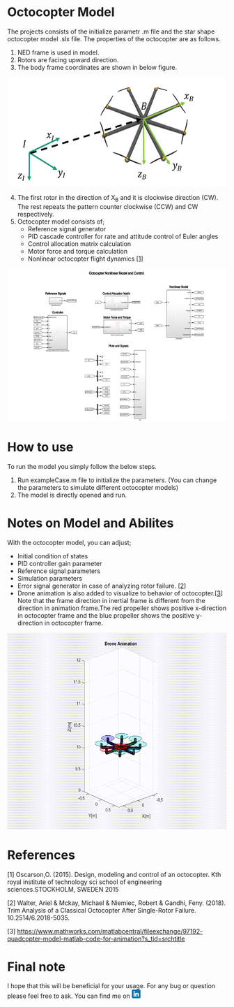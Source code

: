 # Octocopter Model


The projects consists of the initialize parametr .m file and the star shape octocopter model .slx file. The properties of the octocopter are as follows.
1. NED frame is used in model.
2. Rotors are facing upward direction. 
3. The body frame coordinates are shown in below figure.

<p align="center">
  <img width="600" height="250" src="/Images/Frames.png">
</p>

4. The first rotor in the direction of  X<sub>B</sub> and it is clockwise direction (CW). The rest repeats the pattern counter clockwise (CCW) and CW respectively.
5. Octocopter model consists of;
   - Reference signal generator
   - PID cascade controller for rate and attitude control of Euler angles
   - Control allocation matrix calculation
   - Motor force and torque calculation
   - Nonlinear octocopter flight dynamics [[1]](#1)
   
<p align="center">
  <img width="600" height="350" src="/Images/Model.png">
</p>

# How to use
To run the model you simply follow the below steps.

1. Run exampleCase.m file to initialize the parameters. (You can change the parameters to simulate different octocopter models)
2. The model is directly opened and run.

# Notes on Model and Abilites 
With the octocopter model, you can adjust;
* Initial condition of states
* PID controller gain parameter
* Reference signal parameters
* Simulation parameters
* Error signal generator in case of analyzing rotor failure. [[2]](#2)
* Drone animation is also added to visualize to behavior of octocopter.[[3]](#3) Note that the frame direction in inertial frame is different from the direction in       animation frame.The red propeller shows positive x-direction in octocopter frame and the blue propeller shows the positive y-direction in octocopter frame. 

<p align="center">
  <img width="600" height="450" src="/Images/octoAnimationgif.gif">
</p>

# References
<a id="1">[1]</a> 
Oscarson,O. (2015). Design, modeling and control of an octocopter. Kth royal institute of technology sci school of engineering sciences.STOCKHOLM, SWEDEN 2015

<a id="2">[2]</a> 
Walter, Ariel & Mckay, Michael & Niemiec, Robert & Gandhi, Feny. (2018). Trim Analysis of a Classical Octocopter After Single-Rotor Failure. 10.2514/6.2018-5035.

<a id="3">[3]</a> 
https://www.mathworks.com/matlabcentral/fileexchange/97192-quadcopter-model-matlab-code-for-animation?s_tid=srchtitle

# Final note
I hope that this will be beneficial for your usage. For any bug or question please feel free to ask. You can find me on <a href="https://www.linkedin.com/in/do%C4%9Fan-yildiz-14a33123/"> <img src="/Images/linkedin.png" alt="LinkedIn Badge" width="20" height="20"/> </a>
                                                                                                                                     
                                                                                                                                     
